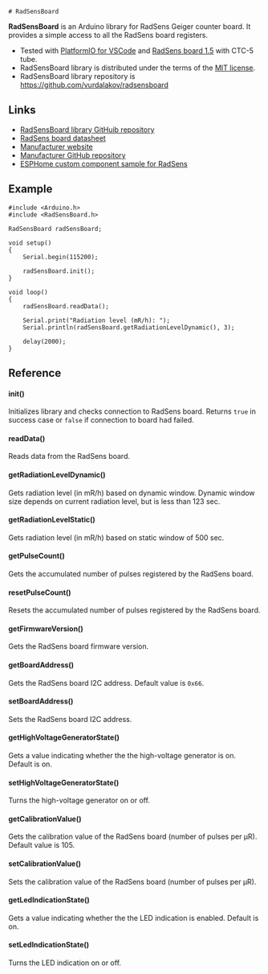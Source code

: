     # RadSensBoard

**RadSensBoard** is an Arduino library for RadSens Geiger counter board. It provides a simple access to all the RadSens board registers.

* Tested with [PlatformIO for VSCode](https://platformio.org/) and [RadSens board 1.5](https://www.tindie.com/products/climateguard/dosimeter-board-with-i2c-radsens-board-arduino/) with CTC-5 tube.
* RadSensBoard library is distributed under the terms of the [MIT license](https://opensource.org/licenses/MIT).
* RadSensBoard library repository is https://github.com/vurdalakov/radsensboard

## Links

* [RadSensBoard library GitHuib repository](https://github.com/vurdalakov/radsensboard)
* [RadSens board datasheet](https://github.com/climateguard/RadSens/tree/master/extras)
* [Manufacturer website](https://climateguard.info/)
* [Manufacturer GitHub repository](https://github.com/climateguard/RadSens)
* [ESPHome custom component sample for RadSens](https://github.com/maaad/RadSens1v2)

## Example

```
#include <Arduino.h>
#include <RadSensBoard.h>

RadSensBoard radSensBoard;

void setup()
{
    Serial.begin(115200);

    radSensBoard.init();
}

void loop()
{
    radSensBoard.readData();
 
    Serial.print("Radiation level (mR/h): ");
    Serial.println(radSensBoard.getRadiationLevelDynamic(), 3);

    delay(2000);
}
```

## Reference

#### init()

Initializes library and checks connection to RadSens board. Returns `true` in success case or `false` if connection to board had failed.

#### readData()

Reads data from the RadSens board.

#### getRadiationLevelDynamic()

Gets radiation level (in mR/h) based on dynamic window. Dynamic window size depends on current radiation level, but is less than 123 sec.

#### getRadiationLevelStatic()

Gets radiation level (in mR/h) based on static window of 500 sec.

#### getPulseCount()

Gets the accumulated number of pulses registered by the RadSens board.

#### resetPulseCount()

Resets the accumulated number of pulses registered by the RadSens board.

#### getFirmwareVersion()

Gets the RadSens board firmware version.

#### getBoardAddress()

Gets the RadSens board I2C address. Default value is `0x66`.

#### setBoardAddress()

Sets the RadSens board I2C address.

#### getHighVoltageGeneratorState()

Gets a value indicating whether the the high-voltage generator is on. Default is on.

#### setHighVoltageGeneratorState()

Turns the high-voltage generator on or off.

#### getCalibrationValue()

Gets the calibration value of the RadSens board (number of pulses per µR). Default value is 105.

#### setCalibrationValue()

Sets the calibration value of the RadSens board (number of pulses per µR).

#### getLedIndicationState()

Gets a value indicating whether the the LED indication is enabled. Default is on.

#### setLedIndicationState()

Turns the LED indication on or off.
